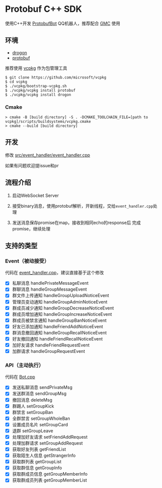 # Protobuf C++ SDK

使用C++开发 [ProtobufBot](https://github.com/protobufbot/protobufbot) QQ机器人，推荐配合 [GMC](https://github.com/protobufbot/go-Mirai-Client/releases) 使用

## 环境

- [drogon](https://github.com/an-tao/drogon)
- [protobuf](https://github.com/protocolbuffers/protobuf/tree/master/cmake)

推荐使用 [vcpkg](https://github.com/microsoft/vcpkg) 作为包管理工具

```shell
$ git clone https://github.com/microsoft/vcpkg
$ cd vcpkg
$ ./vcpkg/bootstrap-vcpkg.sh
$ ./vcpkg/vcpkg install protobuf
$ ./vcpkg/vcpkg install drogon
```

### Cmake

```shell
> cmake -B [build directory] -S . -DCMAKE_TOOLCHAIN_FILE=[path to vcpkg]/scripts/buildsystems/vcpkg.cmake
> cmake --build [build directory]
```

## 开发

修改 [src/event_handler/event_handler.cpp](https://github.com/ProtobufBot/cpp-pbbot/blob/main/src/event_handler/event_handler.cpp)

如果有问题欢迎提issue和pr

## 流程介绍

1. 启动WebSocket Server

2. 接受binary消息，使用protobuf解析，开新线程，交给`event_handler.cpp`处理

3. 发送消息保存promise在map，接收到相同echo的response后 完成promise，继续处理

## 支持的类型

### Event（被动接受）

代码在 [event_handler.cpp](https://github.com/ProtobufBot/cpp-pbbot/blob/main/src/event_handler/event_handler.cpp)，建议直接基于这个修改

- [x] 私聊消息 handlePrivateMessageEvent
- [x] 群聊消息 handleGroupMessageEvent
- [x] 群文件上传通知 handleGroupUploadNoticeEvent
- [x] 管理员变动通知 handleGroupAdminNoticeEvent
- [x] 群成员减少通知 handleGroupDecreaseNoticeEvent
- [x] 群成员增加通知 handleGroupIncreaseNoticeEvent
- [x] 群成员被禁言通知 handleGroupBanNoticeEvent
- [x] 好友已添加通知 handleFriendAddNoticeEvent
- [x] 群消息撤回通知 handleGroupRecallNoticeEvent
- [x] 好友撤回通知 handleFriendRecallNoticeEvent
- [x] 加好友请求 handleFriendRequestEvent
- [x] 加群请求 handleGroupRequestEvent

### API（主动执行）

代码在 [Bot.cpp](https://github.com/ProtobufBot/cpp-pbbot/blob/main/src/bot/Bot.cpp)

- [x] 发送私聊消息 sendPrivateMsg
- [x] 发送群消息 sendGroupMsg
- [x] 撤回消息 deleteMsg
- [x] 群踢人 setGroupKick
- [x] 群禁言 setGroupBan
- [x] 全群禁言 setGroupWholeBan
- [x] 设置成员名片 setGroupCard
- [x] 退群 setGroupLeave
- [x] 处理加好友请求 setFriendAddRequest
- [x] 处理加群请求 setGroupAddRequest
- [x] 获取好友列表 getFriendList
- [x] 获取陌生人信息 getStrangerInfo
- [x] 获取群列表 getGroupList
- [x] 获取群信息 getGroupInfo
- [x] 获取群成员信息 getGroupMemberInfo
- [x] 获取群成员列表 getGroupMemberList

